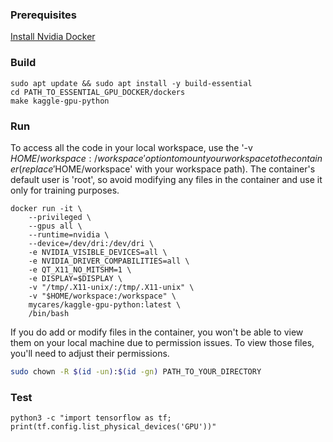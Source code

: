 ### Prerequisites
[Install Nvidia Docker](https://github.com/UoA-CARES/essential-gpu-docker/blob/main/ADMINISTRATOR.md#install-nvidia-docker)

### Build 
```
sudo apt update && sudo apt install -y build-essential
cd PATH_TO_ESSENTIAL_GPU_DOCKER/dockers
make kaggle-gpu-python
```

### Run
To access all the code in your local workspace, use the '-v $HOME/workspace:/workspace' option to mount your workspace to the container(replace '$HOME/workspace' with your workspace path). The container's default user is 'root', so avoid modifying any files in the container and use it only for training purposes. 

```
docker run -it \
    --privileged \
    --gpus all \
    --runtime=nvidia \
    --device=/dev/dri:/dev/dri \
    -e NVIDIA_VISIBLE_DEVICES=all \
    -e NVIDIA_DRIVER_COMPABILITIES=all \
    -e QT_X11_NO_MITSHM=1 \
    -e DISPLAY=$DISPLAY \
    -v "/tmp/.X11-unix/:/tmp/.X11-unix" \
    -v "$HOME/workspace:/workspace" \
    mycares/kaggle-gpu-python:latest \
    /bin/bash
```

If you do add or modify files in the container, you won't be able to view them on your local machine due to permission issues. To view those files, you'll need to adjust their permissions.
```bash
sudo chown -R $(id -un):$(id -gn) PATH_TO_YOUR_DIRECTORY
```

### Test
```
python3 -c "import tensorflow as tf; print(tf.config.list_physical_devices('GPU'))"
```